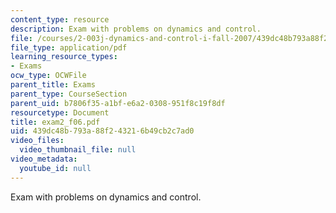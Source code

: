 ```yaml
---
content_type: resource
description: Exam with problems on dynamics and control.
file: /courses/2-003j-dynamics-and-control-i-fall-2007/439dc48b793a88f243216b49cb2c7ad0_exam2_f06.pdf
file_type: application/pdf
learning_resource_types:
- Exams
ocw_type: OCWFile
parent_title: Exams
parent_type: CourseSection
parent_uid: b7806f35-a1bf-e6a2-0308-951f8c19f8df
resourcetype: Document
title: exam2_f06.pdf
uid: 439dc48b-793a-88f2-4321-6b49cb2c7ad0
video_files:
  video_thumbnail_file: null
video_metadata:
  youtube_id: null
---
```

Exam with problems on dynamics and control.

